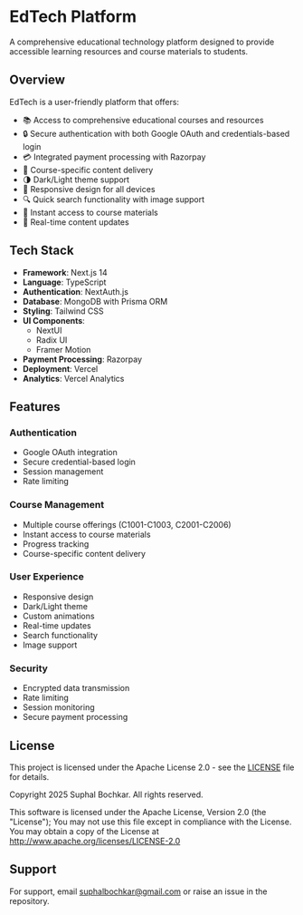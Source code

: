 # EdTech Platform

A comprehensive educational technology platform designed to provide accessible learning resources and course materials to students.

## Overview

EdTech is a user-friendly platform that offers:

- 📚 Access to comprehensive educational courses and resources
- 🔒 Secure authentication with both Google OAuth and credentials-based login
- 💳 Integrated payment processing with Razorpay
- 🎯 Course-specific content delivery
- 🌗 Dark/Light theme support
- 📱 Responsive design for all devices
- 🔍 Quick search functionality with image support
- 🚀 Instant access to course materials
- 🔄 Real-time content updates

## Tech Stack

- **Framework**: Next.js 14
- **Language**: TypeScript
- **Authentication**: NextAuth.js
- **Database**: MongoDB with Prisma ORM
- **Styling**: Tailwind CSS
- **UI Components**:
  - NextUI
  - Radix UI
  - Framer Motion
- **Payment Processing**: Razorpay
- **Deployment**: Vercel
- **Analytics**: Vercel Analytics

## Features

### Authentication

- Google OAuth integration
- Secure credential-based login
- Session management
- Rate limiting

### Course Management

- Multiple course offerings (C1001-C1003, C2001-C2006)
- Instant access to course materials
- Progress tracking
- Course-specific content delivery

### User Experience

- Responsive design
- Dark/Light theme
- Custom animations
- Real-time updates
- Search functionality
- Image support

### Security

- Encrypted data transmission
- Rate limiting
- Session monitoring
- Secure payment processing

## License

This project is licensed under the Apache License 2.0 - see the [LICENSE](LICENSE) file for details.

Copyright 2025 Suphal Bochkar. All rights reserved.

This software is licensed under the Apache License, Version 2.0 (the "License");
You may not use this file except in compliance with the License.
You may obtain a copy of the License at http://www.apache.org/licenses/LICENSE-2.0

## Support

For support, email [suphalbochkar@gmail.com](mailto:suphalbochkar@gmail.com) or raise an issue in the repository.

